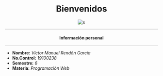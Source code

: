 <center>

# Bienvenidos
![s](https://cdn-icons-png.flaticon.com/512/3050/3050508.png)

</center>

      
___
<center>

#### Información personal
</center>

****
- **Nombre:** *Víctor Manuel Rendón García*
- **No.Control:** *19100238*
- **Semestre:** *6*
- **Materia:** *Programación Web*

